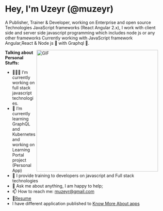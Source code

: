 # Hey, I'm Uzeyr (@muzeyr)


A Publisher, Trainer & Developer, working on Enterprise and open source Technologies JavaScript frameworks (React Angular 2.x), I work with client side and server side javascript programming which includes node js or any other frameworks Currently working with JavaScript framework Angular,React & Node js 🚀 with Graphql 🎉.


  <img align="right" alt="GIF" width="400" src="https://github.com/muzeyr/muzeyr/profile.png" />

  
**Talking about Personal Stuffs:**

- 👨🏽‍💻 I’m currently working on full stack javascript technologies. 
- 🌱 I’m currently learning GraphQL and Kubernetes and working on Learning Portal project (Personal App)
- 🤔 I provide training to developers on javascript and Full stack technologies
- 💬 Ask me about anything, I am happy to help;  
- 📫 How to reach me: muzeyr@gmail.com
- 📝[Resume](https://uzeyrozcan.pw)
- I have different application published to [Know More About apps](https://uzeyrozcan.pw)
 
